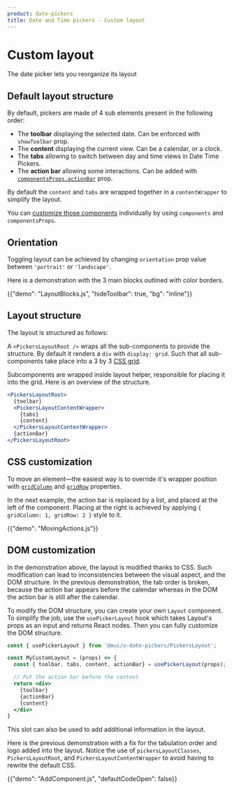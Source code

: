 ```yaml
---
product: date-pickers
title: Date and Time pickers - Custom layout
---
```


# Custom layout

<p class="description">The date picker lets you reorganize its layout</p>

## Default layout structure

By default, pickers are made of 4 sub elements present in the following order:

- The **toolbar** displaying the selected date. Can be enforced with `showToolbar` prop.
- The **content** displaying the current view. Can be a calendar, or a clock.
- The **tabs** allowing to switch between day and time views in Date Time Pickers.
- The **action bar** allowing some interactions. Can be added with [`componentsProps.actionBar`](/x/react-date-pickers/custom-components/#action-bar) prop.

By default the `content` and `tabs` are wrapped together in a `contentWrapper` to simplify the layout.

You can [customize those components](/x/react-date-pickers/custom-components/) individually by using `components` and `componentsProps`.

## Orientation

Toggling layout can be achieved by changing `orientation` prop value between `'portrait'` or `'landscape'`.

Here is a demonstration with the 3 main blocks outlined with color borders.

{{"demo": "LayoutBlocks.js", "hideToolbar": true, "bg": "inline"}}

## Layout structure

The layout is structured as follows:

A `<PickersLayoutRoot />` wraps all the sub-components to provide the structure.
By default it renders a `div` with `display: grid`.
Such that all sub-components take place into a 3 by 3 [CSS grid](https://developer.mozilla.org/fr/docs/Web/CSS/CSS_Grid_Layout).

Subcomponents are wrapped inside layout helper, responsible for placing it into the grid.
Here is an overview of the structure.

```jsx
<PickersLayoutRoot>
  {toolbar}
  <PickersLayoutContentWrapper>
    {tabs}
    {content}
  </PickersLayoutContentWrapper>
  {actionBar}
</PickersLayoutRoot>
```

## CSS customization

To move an element—the easiest way is to override it's wrapper position with [`gridColumn`](https://developer.mozilla.org/en-US/docs/Web/CSS/grid-column) and [`gridRow`](https://developer.mozilla.org/en-US/docs/Web/CSS/grid-row) properties.

In the next example, the action bar is replaced by a list, and placed at the left of the component.
Placing at the right is achieved by applying `{ gridColumn: 1, gridRow: 2 }` style to it.

{{"demo": "MovingActions.js"}}

## DOM customization

In the demonstration above, the layout is modified thanks to CSS.
Such modification can lead to inconsistencies between the visual aspect, and the DOM structure.
In the previous demonstration, the tab order is broken, because the action bar appears before the calendar whereas in the DOM the action bar is still after the calendar.

To modify the DOM structure, you can create your own `Layout` component.
To simplify the job, use the `usePickerLayout` hook which takes Layout's props as an input and returns React nodes.
Then you can fully customize the DOM structure.

```jsx
const { usePickerLayout } from '@mui/x-date-pickers/PickersLayout';

const MyCustomLayout = (props) => {
  const { toolbar, tabs, content, actionBar} = usePickerLayout(props);

  // Put the action bar before the content
  return <div>
    {toolbar}
    {actionBar}
    {content}
  </div>
}
```

This slot can also be used to add additional information in the layout.

Here is the previous demonstration with a fix for the tabulation order and logo added into the layout.
Notice the use of `pickersLayoutClasses`, `PickersLayoutRoot`, and `PickersLayoutContentWrapper` to avoid having to rewrite the default CSS.

{{"demo": "AddComponent.js", "defaultCodeOpen": false}}
